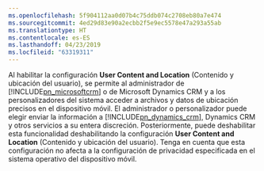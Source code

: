 ```yaml
---
ms.openlocfilehash: 5f904112aa0d07b4c75ddb074c2708eb80a7e474
ms.sourcegitcommit: 4ed29d83e90a2ecbb2f5e9ec5578e47a293a55ab
ms.translationtype: HT
ms.contentlocale: es-ES
ms.lasthandoff: 04/23/2019
ms.locfileid: "63319311"
---
```

Al habilitar la configuración **User Content and Location** (Contenido y ubicación del usuario), se permite al administrador de [!INCLUDE[pn_microsoftcrm](pn-microsoftcrm.md)] o de Microsoft Dynamics CRM y a los personalizadores del sistema acceder a archivos y datos de ubicación precisos en el dispositivo móvil. El administrador o personalizador puede elegir enviar la información a [!INCLUDE[pn_dynamics_crm](pn-dynamics-crm.md)], Dynamics CRM y otros servicios a su entera discreción. Posteriormente, puede deshabilitar esta funcionalidad deshabilitando la configuración **User Content and Location** (Contenido y ubicación del usuario). Tenga en cuenta que esta configuración no afecta a la configuración de privacidad especificada en el sistema operativo del dispositivo móvil.
